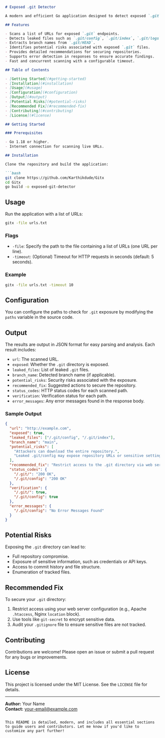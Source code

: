 ```markdown
# Exposed .git Detector

A modern and efficient Go application designed to detect exposed `.git` repositories on web servers. This tool helps identify security risks and provides actionable recommendations to prevent potential exploits. 

## Features

- Scans a list of URLs for exposed `.git` endpoints.
- Detects leaked files such as `.git/config`, `.git/index`, `.git/logs`, and more.
- Extracts branch names from `.git/HEAD`.
- Identifies potential risks associated with exposed `.git` files.
- Provides detailed recommendations for securing repositories.
- Supports error detection in responses to ensure accurate findings.
- Fast and concurrent scanning with a configurable timeout.

## Table of Contents

- [Getting Started](#getting-started)
- [Installation](#installation)
- [Usage](#usage)
- [Configuration](#configuration)
- [Output](#output)
- [Potential Risks](#potential-risks)
- [Recommended Fix](#recommended-fix)
- [Contributing](#contributing)
- [License](#license)

## Getting Started

### Prerequisites

- Go 1.18 or higher.
- Internet connection for scanning live URLs.

## Installation

Clone the repository and build the application:

```bash
git clone https://github.com/Karthikdude/Gitx
cd Gitx
go build -o exposed-git-detector
```

## Usage

Run the application with a list of URLs:

```bash
gitx -file urls.txt
```

### Flags

- `-file`: Specify the path to the file containing a list of URLs (one URL per line).
- `-timeout`: (Optional) Timeout for HTTP requests in seconds (default: 5 seconds).

### Example

```bash
gitx -file urls.txt -timeout 10
```

## Configuration

You can configure the paths to check for `.git` exposure by modifying the `paths` variable in the source code.

## Output

The results are output in JSON format for easy parsing and analysis. Each result includes:

- `url`: The scanned URL.
- `exposed`: Whether the `.git` directory is exposed.
- `leaked_files`: List of leaked `.git` files.
- `branch_name`: Detected branch name (if applicable).
- `potential_risks`: Security risks associated with the exposure.
- `recommended_fix`: Suggested actions to secure the repository.
- `status_codes`: HTTP status codes for each scanned path.
- `verification`: Verification status for each path.
- `error_messages`: Any error messages found in the response body.

### Sample Output

```json
{
  "url": "http://example.com",
  "exposed": true,
  "leaked_files": ["/.git/config", "/.git/index"],
  "branch_name": "main",
  "potential_risks": [
    "Attackers can download the entire repository.",
    "Leaked .git/config may expose repository URLs or sensitive settings."
  ],
  "recommended_fix": "Restrict access to the .git directory via web server settings.",
  "status_codes": {
    "/.git/": "200 OK",
    "/.git/config": "200 OK"
  },
  "verification": {
    "/.git/": true,
    "/.git/config": true
  },
  "error_messages": {
    "/.git/config": "No Error Messages Found"
  }
}
```

## Potential Risks

Exposing the `.git` directory can lead to:

- Full repository compromise.
- Exposure of sensitive information, such as credentials or API keys.
- Access to commit history and file structure.
- Enumeration of tracked files.

## Recommended Fix

To secure your `.git` directory:

1. Restrict access using your web server configuration (e.g., Apache `.htaccess`, Nginx `location` block).
2. Use tools like `git-secret` to encrypt sensitive data.
3. Audit your `.gitignore` file to ensure sensitive files are not tracked.

## Contributing

Contributions are welcome! Please open an issue or submit a pull request for any bugs or improvements.

## License

This project is licensed under the MIT License. See the `LICENSE` file for details.

---

**Author:** Your Name  
**Contact:** [your-email@example.com](mailto:your-email@example.com)
```

This README is detailed, modern, and includes all essential sections to guide users and contributors. Let me know if you'd like to customize any part further!
